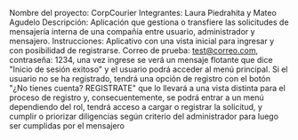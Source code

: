 Nombre del proyecto: CorpCourier
Integrantes: Laura Piedrahita y Mateo Agudelo
Descripción: Aplicación que gestiona o transfiere las solicitudes de mensajería interna de una compañía entre usuario, administrador y mensajero.
Instrucciones: Aplicativo con una vista inicial para ingresar y con posibilidad de registrarse.
Correo de prueba: test@correo.com, contraseña: 1234, una vez ingrese se verá un mensaje flotante que dice "Inicio de sesión exitoso" y el usuario podrá acceder al menú principal. 
Si el usuario no se ha registrado, tendrá una opción de registro con el botón "¿No tienes cuenta? REGISTRATE" que lo llevará a una vista distinta para el proceso de registro y, consecuentemente, se podrá entrar a un menú dependiendo del rol,
tendrá acceso a cargar o registrar la solicitud, y cumplir o priorizar diligencias según criterio del administrador para luego ser cumplidas por el mensajero

